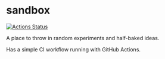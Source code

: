 # sandbox
[![Actions Status](https://github.com/schramm-famm/sandbox/workflows/CI/badge.svg)](https://github.com/schramm-famm/sandbox/actions)

A place to throw in random experiments and half-baked ideas.

Has a simple CI workflow running with GitHub Actions.
